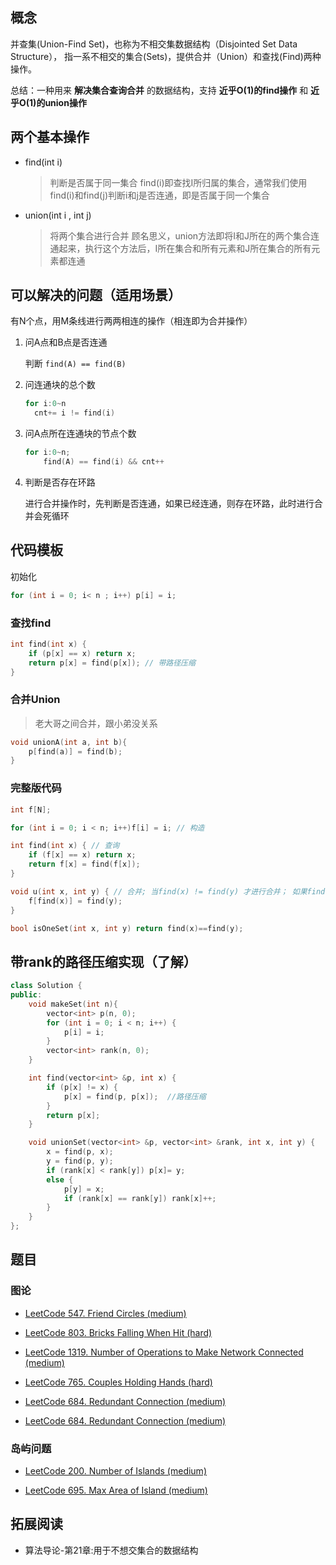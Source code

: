 ## 概念

并查集(Union-Find Set)，也称为不相交集数据结构（Disjointed Set Data Structure），
指一系不相交的集合(Sets)，提供合并（Union）和查找(Find)两种操作。

总结：一种用来 **解决集合查询合并** 的数据结构，支持 **近乎O(1)的find操作** 和 **近乎O(1)的union操作**

## 两个基本操作

- find(int i)

    > 判断是否属于同一集合
    > find(i)即查找I所归属的集合，通常我们使用find(i)和find(j)判断i和j是否连通，即是否属于同一个集合

- union(int i , int j)

    > 将两个集合进行合并
    > 顾名思义，union方法即将I和J所在的两个集合连通起来，执行这个方法后，I所在集合和所有元素和J所在集合的所有元素都连通

## 可以解决的问题（适用场景）

有N个点，用M条线进行两两相连的操作（相连即为合并操作）

1. 问A点和B点是否连通

    判断 `find(A) == find(B)`

2. 问连通块的总个数
    
    ```cpp
    for i:0~n
      cnt+= i != find(i)
    ```

3. 问A点所在连通块的节点个数

    ```cpp
    for i:0~n;
        find(A) == find(i) && cnt++
    ```
    
4. 判断是否存在环路

    进行合并操作时，先判断是否连通，如果已经连通，则存在环路，此时进行合并会死循环

## 代码模板

初始化

```cpp
for (int i = 0; i< n ; i++) p[i] = i;
```

### 查找find

```cpp
int find(int x) {
    if (p[x] == x) return x;
    return p[x] = find(p[x]); // 带路径压缩
}
```

### 合并Union

> 老大哥之间合并，跟小弟没关系

```cpp
void unionA(int a, int b){
    p[find(a)] = find(b);
}
```

### 完整版代码

```cpp
int f[N];

for (int i = 0; i < n; i++)f[i] = i; // 构造

int find(int x) { // 查询
    if (f[x] == x) return x;
    return f[x] = find(f[x]);
}

void u(int x, int y) { // 合并; 当find(x) != find(y) 才进行合并； 如果find(x) == find(y)，没必要进行合并，已经在一个集合；此时进行合并表明存在环路；
    f[find(x)] = find(y);
}

bool isOneSet(int x, int y) return find(x)==find(y);
```

## 带rank的路径压缩实现（了解）

```cpp
class Solution {
public:
    void makeSet(int n){
        vector<int> p(n, 0);
        for (int i = 0; i < n; i++) {
            p[i] = i;
        }
        vector<int> rank(n, 0);
    }

    int find(vector<int> &p, int x) {
        if (p[x] != x) {
            p[x] = find(p, p[x]);  //路径压缩
        }
        return p[x];
    }

    void unionSet(vector<int> &p, vector<int> &rank, int x, int y) {
        x = find(p, x);
        y = find(p, y);
        if (rank[x] < rank[y]) p[x]= y;
        else {
            p[y] = x;
            if (rank[x] == rank[y]) rank[x]++;
        }
    }
};
```

## 题目

### 图论

- [LeetCode 547. Friend Circles (medium)](https://github.com/muyids/leetcode/blob/master/algorithms/501-600/547.friend-circles.md)

- [LeetCode 803. Bricks Falling When Hit (hard)](https://github.com/muyids/leetcode/blob/master/algorithms/801-900/803.bricks-falling-when-hit.md)

- [LeetCode 1319. Number of Operations to Make Network Connected (medium)](https://github.com/muyids/leetcode/blob/master/algorithms/1301-1400/1319.number-of-operations-to-make-network-connected.md)

- [LeetCode 765. Couples Holding Hands (hard)](https://github.com/muyids/leetcode/blob/master/algorithms/701-800/765.couples-holding-hands.md)

- [LeetCode 684. Redundant Connection (medium)](https://github.com/muyids/leetcode/blob/master/algorithms/601-700/684.redundant-connection.md)

- [LeetCode 684. Redundant Connection (medium)](https://github.com/muyids/leetcode/blob/master/algorithms/601-700/684.redundant-connection.md)

### 岛屿问题

- [LeetCode 200. Number of Islands (medium)](https://github.com/muyids/leetcode/blob/master/algorithms/201-300/200.number-of-islands.md)

- [LeetCode 695. Max Area of Island (medium)](https://github.com/muyids/leetcode/blob/master/algorithms/601-700/695.max-area-of-island.md)

## 拓展阅读

- 算法导论-第21章:用于不想交集合的数据结构
